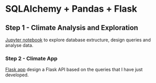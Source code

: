 # SQLAlchemy + Pandas + Flask


## Step 1 - Climate Analysis and Exploration

[Jupyter notebook](https://github.com/kioz-developer/sqlalchemy-challenge/blob/main/climate_starter.ipynb) to explore database extructure, design queries and analyse data.


### Step 2 - Climate App

[Flask app](https://github.com/kioz-developer/sqlalchemy-challenge/blob/main/ClimateApp/app.py) design a Flask API based on the queries that I have just developed.
